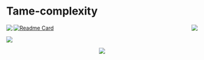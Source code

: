 # Tame-complexity


<a href="https://github.com/Tame-complexity">
  <img align="left" src="https://github-readme-stats.vercel.app/api?username=Tame-complexity&show_icons=true&theme=onedark&icon_color=#924cf5" />
</a>
<a href="https://github.com/Tame-complexity">
  <img align="right" src="https://github-readme-stats.vercel.app/api/top-langs/?username=Tame-complexity&langs_count=8" />
</a>




[![Readme Card](https://github-readme-stats.vercel.app/api/pin/?username=Tame-complexity&repo=Android-Studio-Graduation-Project
)](https://github.com/Tame-complexity/Android-Studio-Graduation-Project)


![](https://raw.githubusercontent.com/Tame-complexity/Tame-complexity/main/assets/github-contribution-grid-snake.svg)




<div align="center"><img src="https://cdn.jsdelivr.net/gh/Tame-complexity/Tame-complexity/assets/github-contribution-grid-snake.svg" ></div>








